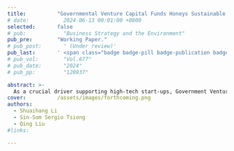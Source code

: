 ```yaml
---
title:          "Governmental Venture Capital Funds Honeys Sustainable Investment"
# date:           2024-06-13 00:01:00 +0800
selected:       false
# pub:            "Business Strategy and the Environment"
pub_pre:        "Working Paper."
# pub_post:       ' (Under review)'
pub_last:       ' <span class="badge badge-pill badge-publication badge-success-2">2<sup>nd</sup> author</span>'
# pub_vol:        "Vol.677"
# pub_date:       "2024"
# pub_pp:         "120937"

abstract: >-
  As a crucial driver supporting high-tech start-ups, Government Venture Capital funds are preferred by governments worldwide for their combination of "visible" and "invisible" hand, which raises the question of whether it can incentivize companies to improve their environmental governance and social responsibility performance. This article investigates the impact of GVC funds on the ESG performance of firms based on data from 5,000 listed companies on the Shanghai and Shenzhen A Stock from 2000 to 2022. The results indicate that, GVC funds indeed motivate firms to enhance their ESG performance, as evidenced by endogeneity settlements and robustness tests; mechanism tests reveal that, GVC funds enhance ESG performance by guiding social capital, incentivizing innovation, and fostering political connections; heterogeneity analyses show that the positive impact of GVC funds on ESG performance is more pronounced if the fund scale is larger, or the firms are state-owned and in their mature stages.
cover:          /assets/images/forthcoming.png
authors:
  - Shuaihang Li
  - Sin-Som Sergio Tsiong
  - Qing Liu
#links:

---
```

